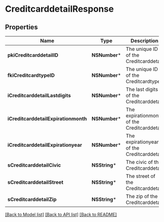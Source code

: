 # CreditcarddetailResponse

## Properties
Name | Type | Description | Notes
------------ | ------------- | ------------- | -------------
**pkiCreditcarddetailID** | **NSNumber*** | The unique ID of the Creditcarddetail | 
**fkiCreditcardtypeID** | **NSNumber*** | The unique ID of the Creditcardtype | 
**iCreditcarddetailLastdigits** | **NSNumber*** | The last digits of the Creditcarddetail | 
**iCreditcarddetailExpirationmonth** | **NSNumber*** | The expirationmonth of the Creditcarddetail | 
**iCreditcarddetailExpirationyear** | **NSNumber*** | The expirationyear of the Creditcarddetail | 
**sCreditcarddetailCivic** | **NSString*** | The civic of the Creditcarddetail | 
**sCreditcarddetailStreet** | **NSString*** | The street of the Creditcarddetail | 
**sCreditcarddetailZip** | **NSString*** | The zip of the Creditcarddetail | 

[[Back to Model list]](../README.md#documentation-for-models) [[Back to API list]](../README.md#documentation-for-api-endpoints) [[Back to README]](../README.md)


